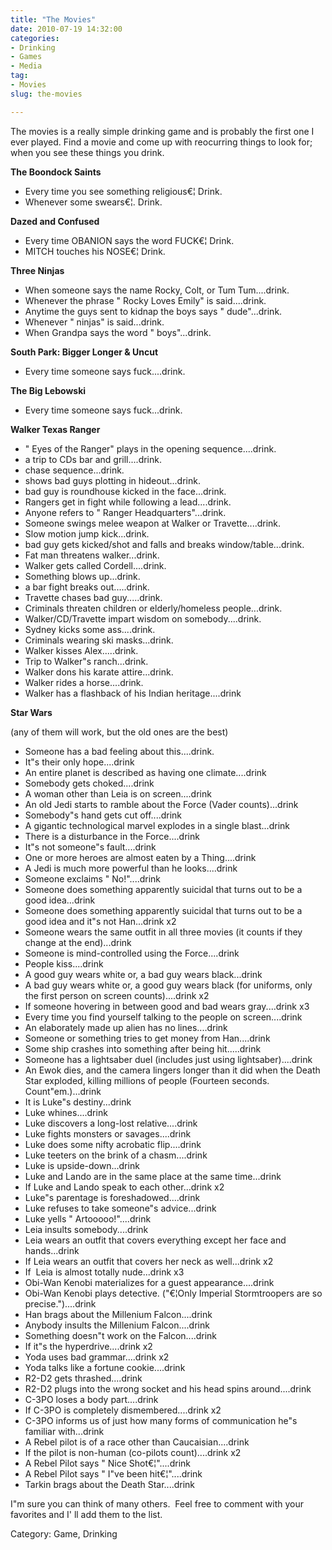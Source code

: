 ```yaml
---
title: "The Movies"
date: 2010-07-19 14:32:00
categories:
- Drinking
- Games
- Media
tag:
- Movies
slug: the-movies

---
```


The movies is a really simple drinking game and is probably the first one I ever played.
Find a movie and come up with reocurring things to look for; when you see these things you drink.

<strong>The Boondock Saints</strong>
<ul>
	<li>Every time you see something religious€¦ Drink.</li>
	<li>Whenever some swears€¦. Drink.</li>
</ul>
<strong>Dazed and Confused</strong>
<ul>
	<li>Every time OBANION says the word FUCK€¦ Drink.</li>
	<li>MITCH touches his NOSE€¦ Drink.</li>
</ul>
<strong>Three Ninjas</strong>
<ul>
	<li>When someone says the name Rocky, Colt, or Tum Tum....drink.</li>
	<li>Whenever the phrase "
Rocky Loves Emily" is said....drink.</li>
	<li>Anytime the guys sent to kidnap the boys says "
dude"...drink.</li>
	<li>Whenever "
ninjas" is said...drink.</li>
	<li>When Grandpa says the word "
boys"...drink.</li>
</ul>
<strong>South Park: Bigger Longer &amp; Uncut</strong>
<ul>
	<li>Every time someone says fuck....drink.</li>
</ul>
<strong>The Big Lebowski</strong>
<ul>
	<li>Every time someone says fuck...drink.</li>
</ul>
<strong>Walker Texas Ranger</strong>
<ul>
	<li>"
Eyes of the Ranger" plays in the opening sequence....drink.</li>
	<li>a trip to CDs bar and grill....drink.</li>
	<li>chase sequence...drink.</li>
	<li>shows bad guys plotting in hideout...drink.</li>
	<li>bad guy is roundhouse kicked in the face...drink.</li>
	<li>Rangers get in fight while following a lead....drink.</li>
	<li>Anyone refers to "
Ranger Headquarters"...drink.</li>
	<li>Someone swings melee weapon at Walker or Travette....drink.</li>
	<li>Slow motion jump kick...drink.</li>
	<li>bad guy gets kicked/shot and falls and breaks window/table...drink.</li>
	<li>Fat man threatens walker...drink.</li>
	<li>Walker gets called Cordell....drink.</li>
	<li>Something blows up...drink.</li>
	<li>a bar fight breaks out.....drink.</li>
	<li>Travette chases bad guy.....drink.</li>
	<li>Criminals threaten children or elderly/homeless people...drink.</li>
	<li>Walker/CD/Travette impart wisdom on somebody....drink.</li>
	<li>Sydney kicks some ass....drink.</li>
	<li>Criminals wearing ski masks...drink.</li>
	<li>Walker kisses Alex.....drink.</li>
	<li>Trip to Walker&quot;s ranch...drink.</li>
	<li>Walker dons his karate attire...drink.</li>
	<li>Walker rides a horse....drink.</li>
	<li>Walker has a flashback of his Indian heritage....drink</li>
</ul>
<strong>Star Wars</strong>

(any of them will work, but the old ones are the best)
<ul>
	<li>Someone has a bad feeling about this....drink.</li>
	<li>It&quot;s their only hope....drink</li>
	<li>An entire planet is described as having one climate....drink</li>
	<li>Somebody gets choked....drink</li>
	<li>A woman other than Leia is on screen....drink</li>
	<li>An old Jedi starts to ramble about the Force (Vader counts)...drink</li>
	<li>Somebody&quot;s hand gets cut off....drink</li>
	<li>A gigantic technological marvel explodes in a single blast...drink</li>
	<li>There is a disturbance in the Force....drink</li>
	<li>It&quot;s not someone&quot;s fault....drink</li>
	<li>One or more heroes are almost eaten by a Thing....drink</li>
	<li>A Jedi is much more powerful than he looks....drink</li>
	<li>Someone exclaims "
No!"....drink</li>
	<li>Someone does something apparently suicidal that turns out to be a good idea...drink</li>
	<li>Someone does something apparently suicidal that turns out to be a good idea and it&quot;s not Han...drink x2</li>
	<li>Someone wears the same outfit in all three movies (it counts if they change at the end)...drink</li>
	<li>Someone is mind-controlled using the Force....drink</li>
	<li>People kiss....drink</li>
	<li>A good guy wears white or, a bad guy wears black...drink</li>
	<li>A bad guy wears white or, a good guy wears black (for uniforms, only the first person on screen counts)....drink x2</li>
	<li>If someone hovering in between good and bad wears gray....drink x3</li>
	<li>Every time you find yourself talking to the people on screen....drink</li>
	<li>An elaborately made up alien has no lines....drink</li>
	<li>Someone or something tries to get money from Han....drink</li>
	<li>Some ship crashes into something after being hit.....drink</li>
	<li>Someone has a lightsaber duel (includes just using lightsaber)....drink</li>
	<li>An Ewok dies, and the camera lingers longer than it did when the Death Star exploded, killing millions of people (Fourteen seconds. Count&quot;em.)...drink</li>
	<li>It is Luke&quot;s destiny...drink</li>
	<li>Luke whines....drink</li>
	<li>Luke discovers a long-lost relative....drink</li>
	<li>Luke fights monsters or savages....drink</li>
	<li>Luke does some nifty acrobatic flip....drink</li>
	<li>Luke teeters on the brink of a chasm....drink</li>
	<li>Luke is upside-down...drink</li>
	<li>Luke and Lando are in the same place at the same time...drink</li>
	<li>If Luke and Lando speak to each other...drink x2</li>
	<li>Luke&quot;s parentage is foreshadowed....drink</li>
	<li>Luke refuses to take someone&quot;s advice...drink</li>
	<li>Luke yells "
Artooooo!"....drink</li>
	<li>Leia insults somebody....drink</li>
	<li>Leia wears an outfit that covers everything except her face and hands...drink</li>
	<li>If Leia wears an outfit that covers her neck as well...drink x2</li>
	<li>If  Leia is almost totally nude...drink x3</li>
	<li>Obi-Wan Kenobi materializes for a guest appearance....drink</li>
	<li>Obi-Wan Kenobi plays detective. ("€¦Only Imperial Stormtroopers are so precise.")....drink</li>
	<li>Han brags about the Millenium Falcon....drink</li>
	<li>Anybody insults the Millenium Falcon....drink</li>
	<li>Something doesn&quot;t work on the Falcon....drink</li>
	<li>If it&quot;s the hyperdrive....drink x2</li>
	<li>Yoda uses bad grammar....drink x2</li>
	<li>Yoda talks like a fortune cookie....drink</li>
	<li>R2-D2 gets thrashed....drink</li>
	<li>R2-D2 plugs into the wrong socket and his head spins around....drink</li>
	<li>C-3PO loses a body part....drink</li>
	<li>If C-3PO is completely dismembered....drink x2</li>
	<li>C-3PO informs us of just how many forms of communication he&quot;s familiar with...drink</li>
	<li>A Rebel pilot is of a race other than Caucaisian....drink</li>
	<li>If the pilot is non-human (co-pilots count)....drink x2</li>
	<li>A Rebel Pilot says "
Nice Shot€¦"....drink</li>
	<li>A Rebel Pilot says "
I&quot;ve been hit€¦"....drink</li>
	<li>Tarkin brags about the Death Star....drink</li>
</ul>
I&quot;m sure you can think of many others.  Feel free to comment with your favorites and I' ll add them to the list.

Category: Game, Drinking
